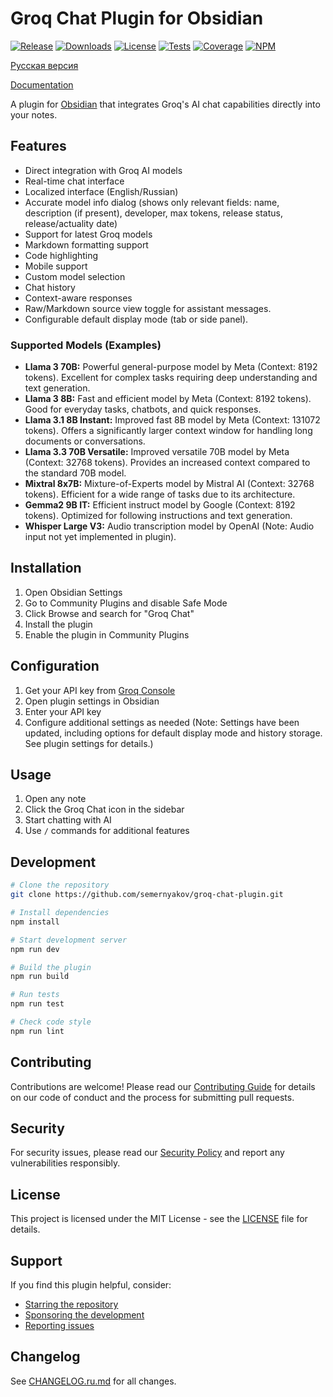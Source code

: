 # Groq Chat Plugin for Obsidian

[![Release](https://img.shields.io/github/v/release/semernyakov/groq-chat-plugin?style=flat-square)](https://github.com/semernyakov/groq-chat-plugin/releases/latest)
[![Downloads](https://img.shields.io/github/downloads/semernyakov/groq-chat-plugin/total?style=flat-square)](https://github.com/semernyakov/groq-chat-plugin/releases)
[![License](https://img.shields.io/github/license/semernyakov/groq-chat-plugin?style=flat-square)](LICENSE)
[![Tests](https://img.shields.io/github/actions/workflow/status/semernyakov/groq-chat-plugin/ci.yml?branch=master&style=flat-square)](https://github.com/semernyakov/groq-chat-plugin/actions/workflows/ci.yml)
[![Coverage](https://img.shields.io/codecov/c/github/semernyakov/groq-chat-plugin?style=flat-square)](https://codecov.io/gh/semernyakov/groq-chat-plugin)
[![NPM](https://img.shields.io/npm/v/groq-chat-plugin?style=flat-square)](https://www.npmjs.com/package/groq-chat-plugin)

[Русская версия](README.ru.md)

[Documentation](https://semernyakov.github.io/groq-chat-plugin/)

A plugin for [Obsidian](https://obsidian.md) that integrates Groq's AI chat capabilities directly into your notes.

## Features

- Direct integration with Groq AI models
- Real-time chat interface
- Localized interface (English/Russian)
- Accurate model info dialog (shows only relevant fields: name, description (if present), developer, max tokens, release status, release/actuality date)
- Support for latest Groq models
- Markdown formatting support
- Code highlighting
- Mobile support
- Custom model selection
- Chat history
- Context-aware responses
- Raw/Markdown source view toggle for assistant messages.
- Configurable default display mode (tab or side panel).

### Supported Models (Examples)

- **Llama 3 70B:** Powerful general-purpose model by Meta (Context: 8192 tokens). Excellent for complex tasks requiring deep understanding and text generation.
- **Llama 3 8B:** Fast and efficient model by Meta (Context: 8192 tokens). Good for everyday tasks, chatbots, and quick responses.
- **Llama 3.1 8B Instant:** Improved fast 8B model by Meta (Context: 131072 tokens). Offers a significantly larger context window for handling long documents or conversations.
- **Llama 3.3 70B Versatile:** Improved versatile 70B model by Meta (Context: 32768 tokens). Provides an increased context compared to the standard 70B model.
- **Mixtral 8x7B:** Mixture-of-Experts model by Mistral AI (Context: 32768 tokens). Efficient for a wide range of tasks due to its architecture.
- **Gemma2 9B IT:** Efficient instruct model by Google (Context: 8192 tokens). Optimized for following instructions and text generation.
- **Whisper Large V3:** Audio transcription model by OpenAI (Note: Audio input not yet implemented in plugin).

## Installation

1. Open Obsidian Settings
2. Go to Community Plugins and disable Safe Mode
3. Click Browse and search for "Groq Chat"
4. Install the plugin
5. Enable the plugin in Community Plugins

## Configuration

1. Get your API key from [Groq Console](https://console.groq.com)
2. Open plugin settings in Obsidian
3. Enter your API key
4. Configure additional settings as needed (Note: Settings have been updated, including options for default display mode and history storage. See plugin settings for details.)

## Usage

1. Open any note
2. Click the Groq Chat icon in the sidebar
3. Start chatting with AI
4. Use `/` commands for additional features

## Development

```bash
# Clone the repository
git clone https://github.com/semernyakov/groq-chat-plugin.git

# Install dependencies
npm install

# Start development server
npm run dev

# Build the plugin
npm run build

# Run tests
npm run test

# Check code style
npm run lint
```

## Contributing

Contributions are welcome! Please read our [Contributing Guide](CONTRIBUTING.md) for details on our code of conduct and the process for submitting pull requests.

## Security

For security issues, please read our [Security Policy](SECURITY.md) and report any vulnerabilities responsibly.

## License

This project is licensed under the MIT License - see the [LICENSE](LICENSE) file for details.

## Support

If you find this plugin helpful, consider:

- [Starring the repository](https://github.com/semernyakov/groq-chat-plugin)
- [Sponsoring the development](https://github.com/sponsors/semernyakov)
- [Reporting issues](https://github.com/semernyakov/groq-chat-plugin/issues)

## Changelog

See [CHANGELOG.ru.md](CHANGELOG.ru.md) for all changes.
